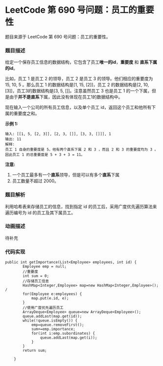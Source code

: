 # LeetCode 第 690 号问题：员工的重要性


>


题目来源于 LeetCode 第 690 号问题：员工的重要性。

### 题目描述

给定一个保存员工信息的数据结构，它包含了员工**唯一的id**，**重要度** 和 **直系下属的id**。

比如，员工 1 是员工 2 的领导，员工 2 是员工 3 的领导。他们相应的重要度为 15, 10, 5 。那么员工 1 的数据结构是[1, 15, [2]]，员工 2 的数据结构是[2, 10, [3]]，员工3的数据结构是[3, 5, []]。注意虽然员工 3 也是员工 1 的一个下属，但是由于**并不是直系**下属，因此没有体现在员工1的数据结构中。

现在输入一个公司的所有员工信息，以及单个员工 id，返回这个员工和他所有下属的重要度之和。

**示例 1:**

```
输入: [[1, 5, [2, 3]], [2, 3, []], [3, 3, []]], 1
输出: 11
解释:
员工 1 自身的重要度是 5，他有两个直系下属 2 和 3 ，而且 2 和 3 的重要度均为 3 。因此员工 1 的总重要度是 5 + 3 + 3 = 11。
```

**注意:**

1. 一个员工最多有一个**直系**领导，但是可以有多个**直系**下属
2. 员工数量不超过 2000。

### 

### 题目解析

利用哈希表来存储员工的信息，找到指定 id 的员工后，采用广度优先遍历算法来遍历编号为 id 的员工及其下属员工。

### 动画描述

待补充

### 代码实现

```
public int getImportance(List<Employee> employees, int id) {
        Employee emp = null;
        //重要度
		int sum = 0;   
        //存储员工信息
		HashMap<Integer,Employee> map=new HashMap<Integer,Employee>();  /
	    for(Employee e:employees) {
	    	map.put(e.id, e);
	    }
	    //使用广度优先遍历员工
	    ArrayDeque<Employee> queue=new ArrayDeque<Employee>();
	    queue.addLast(map.get(id));
	    while(!queue.isEmpty()) {
	    	emp=queue.removeFirst();
	    	sum+=emp.importance;
	    	for(int i:emp.subordinates) {
	    		queue.addLast(map.get(i));
	    	}
	    }
		return sum;

    }
```



